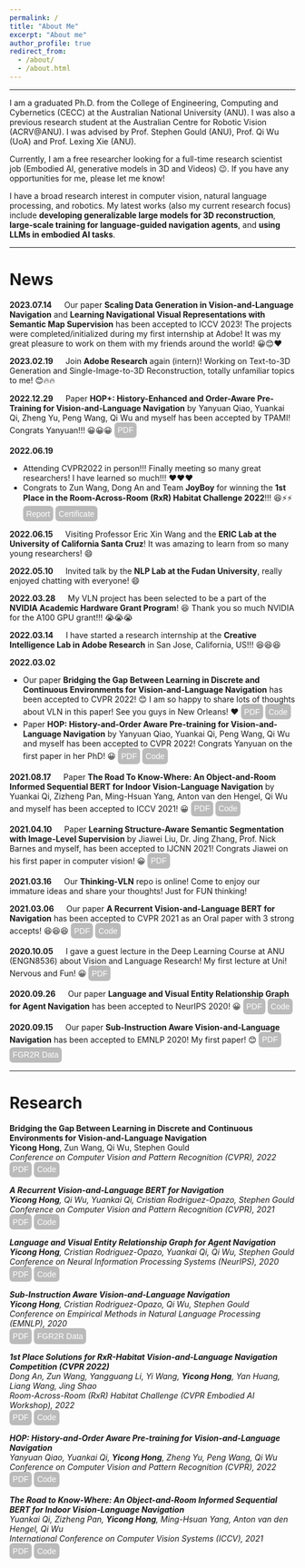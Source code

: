 ```yaml
---
permalink: /
title: "About Me"
excerpt: "About me"
author_profile: true
redirect_from: 
  - /about/
  - /about.html
---
```


<style type="text/css">
#touch {
 background-color: #bbb;
 padding: .4em;
 -moz-border-radius: 5px;
 -webkit-border-radius: 5px;
 border-radius: 6px;
 color: #fff;
 font-size: 14px;
 text-decoration: none;
 border: none;
}
#touch:hover {
 border: none;
 background: orange;
 box-shadow: 0px 0px 1px #777;
}
</style>

<style type="text/css">
a:link {text-decoration: none; }
a:hover { text-decoration: underline; }
</style>

------

I am a graduated Ph.D. from the <a target="_blank" href="https://cecc.anu.edu.au/">College of Engineering, Computing and Cybernetics (CECC)<a/> at the <a target="_blank" href="https://www.anu.edu.au/">Australian National University (ANU)<a/>. I was also a previous research student at the <a target="_blank" href="https://www.roboticvision.org/">Australian Centre for Robotic Vision (ACRV@ANU)<a/>. I was advised by <a target="_blank" href="http://users.cecs.anu.edu.au/~sgould/">Prof. Stephen Gould<a/> (ANU), <a target="_blank" href="http://www.qi-wu.me/">Prof. Qi Wu<a/> (UoA) and <a target="_blank" href="http://users.cecs.anu.edu.au/~xlx/">Prof. Lexing Xie<a/> (ANU).

Currently, I am a free researcher looking for a full-time research scientist job (Embodied AI, generative models in 3D and Videos) 😉. If you have any opportunities for me, please let me know!
  
<!--Prior to that, in Nov'2018, I received my bachelor's degree of engineering in mechatronic systems with first-class honours in the College of Engineering and Computer Science at ANU. In 2018, I was also a part-time research student at the <a target="_blank" href="https://data61.csiro.au/">Data61, CSIRO<a/>, working on human pose and shape visualization.-->

I have a broad research interest in computer vision, natural language processing, and robotics. My latest works (also my current research focus) include **developing generalizable large models for 3D reconstruction**, **large-scale training for language-guided navigation agents**, and **using LLMs in embodied AI tasks**.

------

News
======
**2023.07.14** &emsp; Our paper <a target="_blank" href="https://arxiv.org/abs/2307.15644">**Scaling Data Generation in Vision-and-Language Navigation**<a/> and <a target="_blank" href="https://arxiv.org/abs/2307.12335">**Learning Navigational Visual Representations with Semantic Map Supervision**<a/> has been accepted to ICCV 2023! The projects were completed/initialized during my first internship at Adobe! It was my great pleasure to work on them with my friends around the world! 😀😊❤️

**2023.02.19** &emsp; Join **Adobe Research** again (intern)! Working on Text-to-3D Generation and Single-Image-to-3D Reconstruction, totally unfamiliar topics to me! 😊🔥🔥
  
**2022.12.29** &emsp; Paper **HOP+: History-Enhanced and Order-Aware Pre-Training for Vision-and-Language Navigation** by Yanyuan Qiao, Yuankai Qi, Zheng Yu, Peng Wang, Qi Wu and myself has been accepted by TPAMI! Congrats Yanyuan!!! 😀😀😀 <a target="_blank" href="https://ieeexplore.ieee.org/document/10006384"><button id="touch">PDF</button></a>
  
**2022.06.19**
- Attending CVPR2022 in person!!! Finally meeting so many great researchers! I have learned so much!!! ❤️❤️❤️
- Congrats to Zun Wang, Dong An and Team **JoyBoy** for winning the **1st Place in the Room-Across-Room (RxR) Habitat Challenge 2022**!!! 😆⚡⚡ <a target="_blank" href="https://arxiv.org/abs/2206.11610"><button id="touch">Report</button></a> <a target="_blank" href="https://drive.google.com/file/d/15VbXcanw7D3q5TUm75WmDVslqgOmVvJk/view?usp=sharing"><button id="touch">Certificate</button></a>

**2022.06.15** &emsp; Visiting Professor Eric Xin Wang and the **ERIC Lab at the University of California Santa Cruz**! It was amazing to learn from so many young researchers! 😄
  
**2022.05.10** &emsp; Invited talk by the **NLP Lab at the Fudan University**, really enjoyed chatting with everyone! 😄

**2022.03.28** &emsp; My VLN project has been selected to be a part of the **NVIDIA Academic Hardware Grant Program**! 😆 Thank you so much NVIDIA for the A100 GPU grant!!! 😭😭😭
  
**2022.03.14** &emsp; I have started a research internship at the **Creative Intelligence Lab in Adobe Research** in San Jose, California, US!!! 😆😆😆

**2022.03.02**
- Our paper **Bridging the Gap Between Learning in Discrete and Continuous Environments for Vision-and-Language Navigation** has been accepted to CVPR 2022! 😊 I am so happy to share lots of thoughts about VLN in this paper! See you guys in New Orleans! ❤️ <a target="_blank" href="https://arxiv.org/abs/2203.02764"><button id="touch">PDF</button></a> <a target="_blank" href="https://github.com/YicongHong/Discrete-Continuous-VLN"><button id="touch">Code</button></a>
- Paper **HOP: History-and-Order Aware Pre-training for Vision-and-Language Navigation** by Yanyuan Qiao, Yuankai Qi, Peng Wang, Qi Wu and myself has been accepted to CVPR 2022! Congrats Yanyuan on the first paper in her PhD! 😀 <a target="_blank" href="https://arxiv.org/abs/2203.11591"><button id="touch">PDF</button></a> <a target="_blank" href="https://github.com/YanyuanQiao/HOP-VLN"><button id="touch">Code</button></a>
  
**2021.08.17** &emsp; Paper **The Road To Know-Where: An Object-and-Room Informed Sequential BERT for Indoor Vision-Language Navigation** by Yuankai Qi, Zizheng Pan, Ming-Hsuan Yang, Anton van den Hengel, Qi Wu and myself has been accepted to ICCV 2021! 😀 <a target="_blank" href="https://arxiv.org/abs/2104.04167"><button id="touch">PDF</button></a> <a target="_blank" href="https://github.com/YuankaiQi/ORIST"><button id="touch">Code</button></a>

**2021.04.10** &emsp; Paper **Learning Structure-Aware Semantic Segmentation with Image-Level Supervision** by Jiawei Liu, Dr. Jing Zhang, Prof. Nick Barnes and myself, has been accepted to IJCNN 2021! Congrats Jiawei on his first paper in computer vision! 😀 <a target="_blank" href="https://arxiv.org/abs/2104.07216"><button id="touch">PDF</button></a>

**2021.03.16** &emsp; Our <a target="_blank" href="https://github.com/YicongHong/Thinking-VLN">**Thinking-VLN**</a> repo is online! Come to enjoy our immature ideas and share your thoughts! Just for FUN thinking!

**2021.03.06** &emsp; Our paper **A Recurrent Vision-and-Language BERT for Navigation** has been accepted to CVPR 2021 as an Oral paper with 3 strong accepts! 😆😆😆 <a target="_blank" href="https://arxiv.org/abs/2011.13922"><button id="touch">PDF</button></a> <a target="_blank" href="https://github.com/YicongHong/Recurrent-VLN-BERT"><button id="touch">Code</button></a>

**2020.10.05** &emsp; I gave a guest lecture in the Deep Learning Course at ANU (ENGN8536) about Vision and Language Research! My first lecture at Uni! Nervous and Fun! 😀 <a target="_blank" href="https://drive.google.com/file/d/1Rsy8gFK0seWVgDJ6Uc0UU9MXO9F23EKY/view?usp=sharing"><button id="touch">PDF</button></a>

**2020.09.26** &emsp; Our paper **Language and Visual Entity Relationship Graph for Agent Navigation** has been accepted to NeurIPS 2020! 😀 <a target="_blank" href="https://arxiv.org/abs/2010.09304"><button id="touch">PDF</button></a> <a target="_blank" href="https://github.com/YicongHong/Entity-Graph-VLN"><button id="touch">Code</button></a>

**2020.09.15** &emsp; Our paper **Sub-Instruction Aware Vision-and-Language Navigation** has been accepted to EMNLP 2020! My first paper! 😊 <a target="_blank" href="https://arxiv.org/abs/2004.02707"><button id="touch">PDF</button></a> <a target="_blank" href="https://github.com/YicongHong/Fine-Grained-R2R"><button id="touch">FGR2R Data</button></a>

------

Research
======
<a target="_blank" href="https://arxiv.org/abs/2203.02764">**Bridging the Gap Between Learning in Discrete and Continuous Environments for Vision-and-Language Navigation**<a/><br>
**Yicong Hong**, Zun Wang, Qi Wu, Stephen Gould<br>
<em>Conference on Computer Vision and Pattern Recognition (CVPR), 2022<em/><br>
<a target="_blank" href="https://arxiv.org/abs/2203.02764"><button id="touch">PDF</button></a> <a target="_blank" href="https://github.com/YicongHong/Discrete-Continuous-VLN"><button id="touch">Code</button></a>
  
<a target="_blank" href="https://arxiv.org/abs/2011.13922">**A Recurrent Vision-and-Language BERT for Navigation**<a/><br>
**Yicong Hong**, Qi Wu, Yuankai Qi, Cristian Rodriguez-Opazo, Stephen Gould<br>
<em>Conference on Computer Vision and Pattern Recognition (CVPR), 2021<em/><br>
<a target="_blank" href="https://arxiv.org/abs/2011.13922"><button id="touch">PDF</button></a> <a target="_blank" href="https://github.com/YicongHong/Recurrent-VLN-BERT"><button id="touch">Code</button></a>

<a target="_blank" href="https://arxiv.org/abs/2010.09304">**Language and Visual Entity Relationship Graph for Agent Navigation**<a/><br>
**Yicong Hong**, Cristian Rodriguez-Opazo, Yuankai Qi, Qi Wu, Stephen Gould<br>
<em>Conference on Neural Information Processing Systems (NeurIPS), 2020<em/><br>
<a target="_blank" href="https://arxiv.org/abs/2010.09304"><button id="touch">PDF</button></a> <a target="_blank" href="https://github.com/YicongHong/Entity-Graph-VLN"><button id="touch">Code</button></a>

<a target="_blank" href="https://arxiv.org/abs/2004.02707">**Sub-Instruction Aware Vision-and-Language Navigation**<a/><br>
**Yicong Hong**, Cristian Rodriguez-Opazo, Qi Wu, Stephen Gould<br>
<em>Conference on Empirical Methods in Natural Language Processing (EMNLP), 2020<em/><br>
<a target="_blank" href="https://arxiv.org/abs/2004.02707"><button id="touch">PDF</button></a> <a target="_blank" href="https://github.com/YicongHong/Fine-Grained-R2R"><button id="touch">FGR2R Data</button></a>

<a target="_blank" href="https://arxiv.org/abs/2206.11610">**1st Place Solutions for RxR-Habitat Vision-and-Language Navigation Competition (CVPR 2022)**<a/>
<br>Dong An, Zun Wang, Yangguang Li, Yi Wang, **Yicong Hong**, Yan Huang, Liang Wang, Jing Shao<br>
<em>Room-Across-Room (RxR) Habitat Challenge (CVPR Embodied AI Workshop), 2022<em/><br>
<a target="_blank" href="https://arxiv.org/abs/2206.11610"><button id="touch">PDF</button></a> <a target="_blank" href="https://github.com/YicongHong/Discrete-Continuous-VLN"><button id="touch">Code</button></a>
  
<a target="_blank" href="https://arxiv.org/abs/2104.04167">**HOP: History-and-Order Aware Pre-training for Vision-and-Language Navigation**<a/><br>
Yanyuan Qiao, Yuankai Qi, **Yicong Hong**, Zheng Yu, Peng Wang, Qi Wu<br>
<em>Conference on Computer Vision and Pattern Recognition (CVPR), 2022<em/><br>
<a target="_blank" href="https://arxiv.org/abs/2203.11591"><button id="touch">PDF</button></a> <a target="_blank" href="https://github.com/YanyuanQiao/HOP-VLN"><button id="touch">Code</button></a>
  
<a target="_blank" href="https://arxiv.org/abs/2104.04167">**The Road to Know-Where: An Object-and-Room Informed Sequential BERT for Indoor Vision-Language Navigation**<a/><br>
Yuankai Qi, Zizheng Pan, **Yicong Hong**, Ming-Hsuan Yang, Anton van den Hengel, Qi Wu<br>
<em>International Conference on Computer Vision Systems (ICCV), 2021<em/><br>
<a target="_blank" href="https://arxiv.org/abs/2104.04167"><button id="touch">PDF</button></a> <a target="_blank" href="https://github.com/YuankaiQi/ORIST"><button id="touch">Code</button></a>

